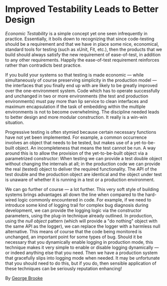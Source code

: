 # Improved Testability Leads to Better Design

_Economic Testability_ is a simple concept yet one seen infrequently in practice. Essentially, it boils down to recognizing that since code-testing should be a requirement and that we have in place some nice, economical, standard tools for testing (such as xUnit, Fit, etc.), then the products that we build should always satisfy the new requirement of ease-of-test, in addition to any other requirements. Happily the ease-of-test requirement reinforces rather than contradicts best practice.

If you build your systems so that testing is made economic — while simultaneously of course preserving simplicity in the production model — the interfaces that you finally end up with are likely to be greatly improved over the one-environment system. Code which has to operate successfully and unchanged in two or more environments (the test and production environments) must pay more than lip service to clean interfaces and maximum encapsulation if the task of embedding within the multiple environments is not to become overwhelming. The discipline needed leads to better design and more modular construction. It really is a win-win situation.

Progressive testing is often stymied because certain necessary functions have not yet been implemented. For example, a common occurrence involves an object that needs to be tested, but makes use of a yet-to-be-built object. An incompleteness that means the test cannot be run. A way around this is to allow the provision of the yet-to-be-built object via a parametrized constructor: When testing we can provide a test double object without changing the internals at all; in the production code we can provide the real (tested) object to deliver the required functionality. The API of the test double and the production object are identical and the object under test is unaware of whether it is running in a test or a production environment.

We can go further of course — a lot further. This very soft style of building systems brings advantages all down the line when compared to the hard-wired logic commonly encountered in code. For example, if we need to introduce some kind of logging trail for complex bug diagnosis during development, we can provide the logging logic via the constructor parameters, using the plug-in technique already outlined. In production, using the _null object_ pattern (which will provide a "do nothing" object with the same API as the logger), we can replace the logger with a harmless null alternative. This means of course that the code being monitored is unchanged, an important point for some types of bug. Should it be necessary that you dynamically enable logging in production mode, this technique makes it very simple to enable or disable logging dynamically — or indeed anything else that you need. Then we have a production system that gracefully slips into logging mode when needed. It may be unfortunate that you should need to do this, but if you do, then sensible application of these techniques can be seriously reputation enhancing!

By [George Brooke](http://programmer.97things.oreilly.com/wiki/index.php/George_Brooke)

